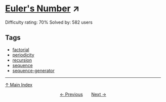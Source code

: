 # [Euler's Number](https://projecteuler.net/problem=330) ↗️

Difficulty rating: 70%
Solved by: 582 users
## Tags

- [factorial](../tags/factorial.md)
- [periodicity](../tags/periodicity.md)
- [recursion](../tags/recursion.md)
- [sequence](../tags/sequence.md)
- [sequence-generator](../tags/sequence-generator.md)



---

[↑ Main Index](../README.md)


<div align=center><a href='329.md'>← Previous</a> &nbsp;&nbsp; &nbsp;&nbsp;  <a href='331.md'>Next →</a></div>
